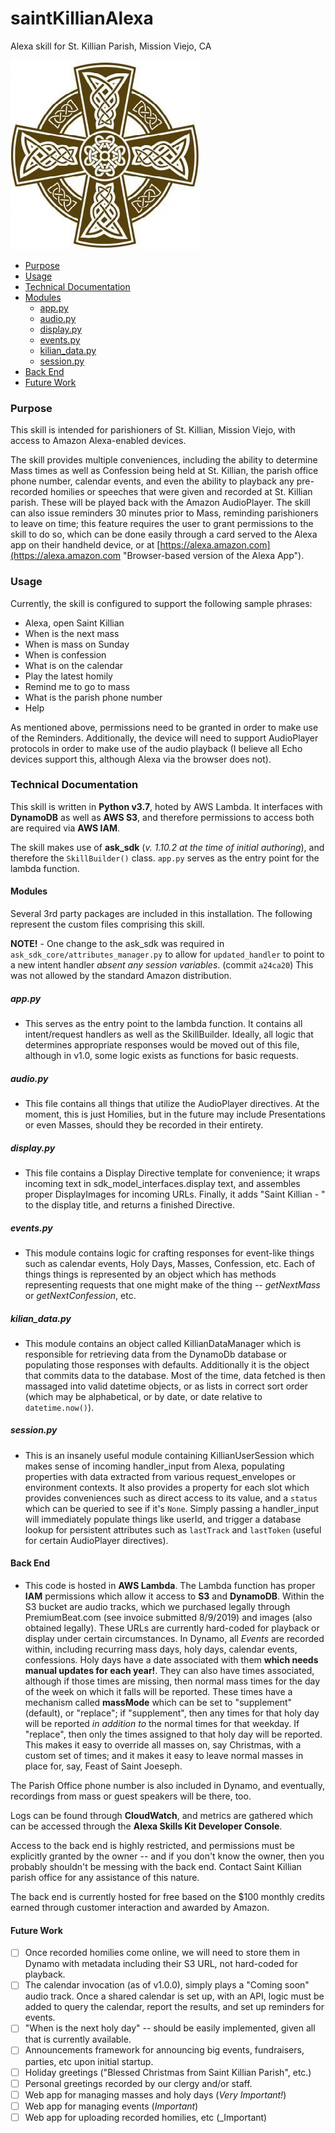 # saintKillianAlexa
Alexa skill for St. Killian Parish, Mission Viejo, CA

![](./kilian-celtic-logo.jpg "St. Killian - Alexa skill")

* [Purpose](#purpose)
* [Usage](#usage)
* [Technical Documentation](#technical-documentation)
* [Modules](#modules)
  * [app.py](#appy)
  * [audio.py](#audio)
  * [display.py](#display)
  * [events.py](#events)
  * [kilian_data.py](#kilian_data)
  * [session.py](#session)
* [Back End](#back-end)
* [Future Work](#future-work)

### Purpose
This skill is intended for parishioners of St. Killian, Mission Viejo, with access to Amazon Alexa-enabled devices.

The skill provides multiple conveniences, including the ability to determine Mass times as well as Confession being held at St. Killian, the parish office phone number, calendar events, and even the ability to playback any pre-recorded homilies or speeches that were given and recorded at St. Killian parish.  These will be played back with the Amazon AudioPlayer.  The skill can also issue reminders 30 minutes prior to Mass, reminding parishioners to leave on time; this feature requires the user to grant permissions to the skill to do so, which can be done easily through a card served to the Alexa app on their handheld device, or at [https://alexa.amazon.com](https://alexa.amazon.com "Browser-based version of the Alexa App").

### Usage
Currently, the skill is configured to support the following sample phrases:
 
* Alexa, open Saint Killian
* When is the next mass
* When is mass on Sunday
* When is confession
* What is on the calendar
* Play the latest homily
* Remind me to go to mass
* What is the parish phone number
* Help

As mentioned above, permissions need to be granted in order to make use of the Reminders.  Additionally, the device will need to support AudioPlayer protocols in order to make use of the audio playback (I believe all Echo devices support this, although Alexa via the browser does not).

### Technical Documentation
This skill is written in **Python v3.7**, hoted by AWS Lambda.  It interfaces with **DynamoDB** as well as **AWS S3**, and therefore permissions to access both are required via **AWS IAM**.

The skill makes use of **ask_sdk** (_v. 1.10.2 at the time of initial authoring_), and therefore the `SkillBuilder()` class.  `app.py` serves as the entry point for the lambda function.

#### Modules
Several 3rd party packages are included in this installation. The following represent the custom files comprising this skill.

**NOTE!** - One change to the ask_sdk was required in `ask_sdk_core/attributes_manager.py` to allow for `updated_handler` to point to a new intent handler _absent any session variables_. (commit `a24ca20`) This was not allowed by the standard Amazon distribution.

##### app.py
* This serves as the entry point to the lambda function.  It contains all intent/request handlers as well as the SkillBuilder.  Ideally, all logic that determines appropriate responses would be moved out of this file, although in v1.0, some logic exists as functions for basic requests.

##### audio.py
* This file contains all things that utilize the AudioPlayer directives. At the moment, this is just Homilies, but in the future may include Presentations or even Masses, should they be recorded in their entirety.

##### display.py
* This file contains a Display Directive template for convenience; it wraps incoming text in sdk_model_interfaces.display text, and assembles proper DisplayImages for incoming URLs. Finally, it adds "Saint Killian - " to the display title, and returns a finished Directive.

##### events.py
* This module contains logic for crafting responses for event-like things such as calendar events, Holy Days, Masses, Confession, etc. Each of things things is represented by an object which has methods representing requests that one might make of the thing -- _getNextMass_ or _getNextConfession_, etc.

##### kilian_data.py
* This module contains an object called KillianDataManager which is responsible for retrieving data from the DynamoDb database or populating those responses with defaults. Additionally it is the object that commits data to the database. Most of the time, data fetched is then massaged into valid datetime objects, or as lists in correct sort order (which may be alphabetical, or by date, or date relative to `datetime.now()`).

##### session.py
* This is an insanely useful module containing KillianUserSession which makes sense of incoming handler_input from Alexa, populating properties with data extracted from various request_envelopes or environment contexts. It also provides a property for each slot which provides conveniences such as direct access to its value, and a `status` which can be queried to see if it's `None`.  Simply passing a handler_input will immediately populate things like userId, and trigger a database lookup for persistent attributes such as `lastTrack` and `lastToken` (useful for certain AudioPlayer directives).

#### Back End
* This code is hosted in **AWS Lambda**. The Lambda function has proper **IAM** permissions which allow it access to **S3** and **DynamoDB**.  Within the S3 bucket are audio tracks, which we purchased legally through PremiumBeat.com (see invoice submitted 8/9/2019) and images (also obtained legally). These URLs are currently hard-coded for playback or display under certain circumstances. In Dynamo, all _Events_ are recorded within, including recurring mass days, holy days, calendar events, confessions.  Holy days have a date associated with them **which needs manual updates for each year!**. They can also have times associated, although if those times are missing, then normal mass times for the day of the week on which it falls will be reported. These times have a mechanism called **massMode** which can be set to "supplement" (default), or "replace"; if "supplement", then any times for that holy day will be reported _in addition to_ the normal times for that weekday.  If "replace", then only the times assigned to that holy day will be reported.  This makes it easy to override all masses on, say Christmas, with a custom set of times; and it makes it easy to leave normal masses in place for, say, Feast of Saint Joeseph.

The Parish Office phone number is also included in Dynamo, and eventually, recordings from mass or guest speakers will be there, too.

Logs can be found through **CloudWatch**, and metrics are gathered which can be accessed through the **Alexa Skills Kit Developer Console**.

Access to the back end is highly restricted, and permissions must be explicitly granted by the owner -- and if you don't know the owner, then you probably shouldn't be messing with the back end. Contact Saint Killian parish office for any assistance of this nature.

The back end is currently hosted for free based on the $100 monthly credits earned through customer interaction and awarded by Amazon.

#### Future Work
- [ ] Once recorded homilies come online, we will need to store them in Dynamo with metadata including their S3 URL, not hard-coded for playback.
- [ ] The calendar invocation (as of v1.0.0), simply plays a "Coming soon" audio track. Once a shared calendar is set up, with an API, logic must be added to query the calendar, report the results, and set up reminders for events.
- [ ] "When is the next holy day" -- should be easily implemented, given all that is currently available.
- [ ] Announcements framework for announcing big events, fundraisers, parties, etc upon initial startup.
- [ ] Holiday greetings ("Blessed Christmas from Saint Killian Parish", etc.)
- [ ] Personal greetings recorded by our clergy and/or staff.
- [ ] Web app for managing masses and holy days (_Very Important!_)
- [ ] Web app for managing events (_Important_)
- [ ] Web app for uploading recorded homilies, etc (_Important)
